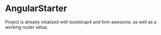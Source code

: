 # AngularStarter

Project is already intialized with bootstrap4 and font-awesome, as well as a working router setup.
